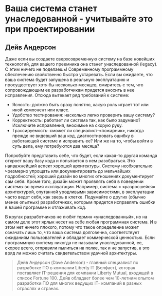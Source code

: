 # Ваша система станет унаследованной - учитывайте это при проектировании

## Дейв Андерсон

Даже если вы создаете сверхсовременную систему на базе новейших
технологий, для вашего преемника она станет унаследованной (legacy). С этим
ничего не поделаешь! Современному программному обеспечению
свойственно быстро устаревать. Если вы ожидаете, что ваша система будет запущена
в реальную эксплуатацию и просуществует хотя бы несколько месяцев,
смиритесь с тем, что сопровождающим ее разработчикам придется вносить в нее
исправления. Отсюда вытекает ряд требований к системе:

- Ясность: должно быть сразу понятно, какую роль играет тот или иной
  компонент или класс.
- Удобство тестирования: насколько легко проверить вашу систему?
- Корректность: работает ли система так, как было задумано? Исключите
  исправления, вносимые на скорую руку.
- Трассируемость: сможет ли специалист-«пожарник», никогда прежде
  не видевший ваш код, диагностировать ошибку в работающей системе
  и исправить ее? Или же на то, чтобы войти в суть дела, ему потребуются
  два месяца?

Попробуйте представить себе, что будет, если какая-то другая команда
откроет вашу базу кода и попытается в нем разобраться. Это наиважнейший
аспект хорошей архитектуры. Систему необязательно чрезмерно упрощать
или документировать до мельчайших подробностей; хороший дизайн во
многих отношениях документирует сам себя. Кроме того, дизайн может
проявлять себя в поведении системы во время эксплуатации. Например, система
с «разросшейся» архитектурой, опутанной уродливыми зависимостями,
в эксплуатации часто ведет себя, как зверь в клетке. Подумайте о других
(обычно менее опытных) разработчиках, которым придется исправлять
ошибки в вашей программе и отлаживать код.

В кругах разработчиков не любят термин «унаследованный», но на самом
деле этот ярлык несет на себе любая программная система. И в этом нет
ничего плохого, потому что такое определение может означать лишь то, что
ваша система долговечна, соответствует ожиданиям пользователей и обладает
коммерческой ценностью. Если программную систему никогда не называли
унаследованной, ее, скорее всего, отправили пылиться на полке, так и не
запустив, а это вряд ли можно считать свидетельством удачной архитектуры.

> Дейв Андерсон (Dave Anderson) - главный специалист по разработке ПО
в компании Liberty IT (Белфаст), которая поставляет IT-решения для
компании Liberty Mutual, входящей в список Fortune 100. Дейв обладает
более чем 10-летним опытом разработки ПО для многих ведущих IT-
компаний в разных отраслях и странах.